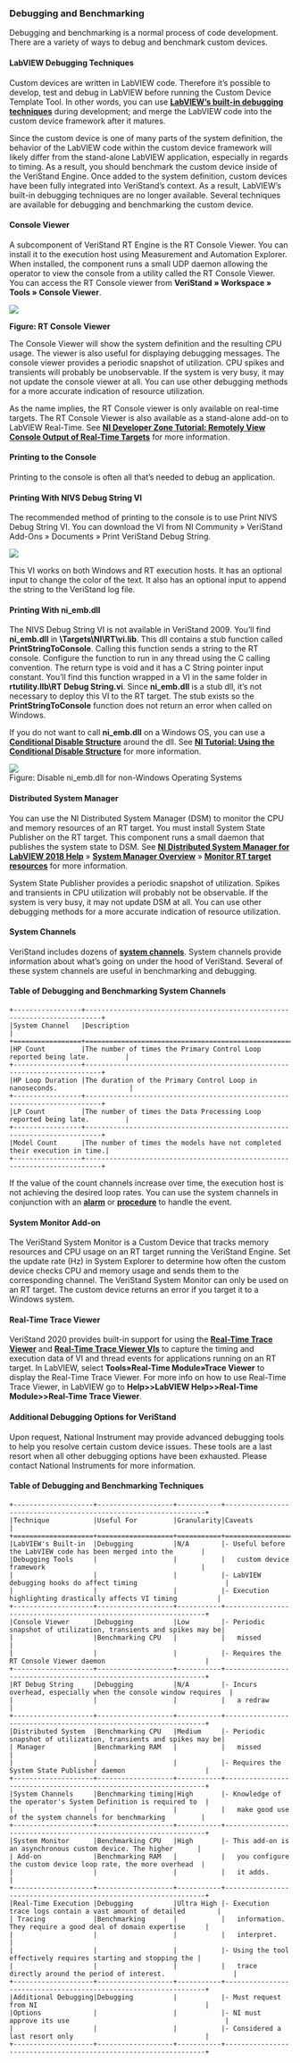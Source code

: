 ### Debugging and Benchmarking

Debugging and benchmarking is a normal process of code development. There are a variety of ways to debug and benchmark custom devices.

#### LabVIEW Debugging Techniques

Custom devices are written in LabVIEW code. Therefore it’s possible to develop, test and debug in LabVIEW before running the Custom Device Template Tool. In other words, you can use **[LabVIEW’s built-in debugging techniques](https://www.ni.com/en-us/support/documentation/supplemental/12/debugging-techniques-in-labview.html)** during development; and merge the LabVIEW code into the custom device framework after it matures.

Since the custom device is one of many parts of the system definition, the behavior of the LabVIEW code within the custom device framework will likely differ from the stand-alone LabVIEW application, especially in regards to timing. As a result, you should benchmark the custom device inside of the VeriStand Engine.
Once added to the system definition, custom devices have been fully integrated into VeriStand’s context. As a result, LabVIEW’s built-in debugging techniques are no longer available. Several techniques are available for debugging and benchmarking the custom device.
 
#### Console Viewer

A subcomponent of VeriStand RT Engine is the RT Console Viewer.
You can install it to the execution host using Measurement and Automation Explorer. When installed, the component runs a small UDP daemon allowing the operator to view the console from a utility called the RT Console Viewer. You can access the RT Console viewer from **VeriStand » Workspace » Tools » Console Viewer**.	

![](images/ConsoleViewer1.jpg)

**Figure: RT Console Viewer**

The Console Viewer will show the system definition and the resulting CPU usage. The viewer is also useful for displaying debugging messages. The console viewer provides a periodic snapshot of utilization. CPU spikes and transients will probably be unobservable. If the system is very busy, it may not update the console viewer at all. You can use other debugging methods for a more accurate indication of resource utilization.

As the name implies, the RT Console viewer is only available on real-time targets. The RT Console Viewer is also available as a stand-alone add-on to LabVIEW Real-Time. See **[NI Developer Zone Tutorial: Remotely View Console Output of Real-Time Targets](https://knowledge.ni.com/KnowledgeArticleDetails?id=kA03q000000x4TjCAI&l=en-US)** for more information.

#### Printing to the Console
Printing to the console is often all that’s needed to debug an application.

#### Printing With NIVS Debug String VI
The recommended method of printing to the console is to use Print NIVS Debug String VI. You can download the VI from NI Community » VeriStand Add-Ons » Documents » Print VeriStand Debug String.

![](images/NIVSdebugString.jpg)

This VI works on both Windows and RT execution hosts. It has an optional input to change the color of the text. It also has an optional input to append the string to the VeriStand log file.

#### Printing With ni_emb.dll

The NIVS Debug String VI is not available in VeriStand 2009. You’ll find **ni_emb.dll** in
**<labview>\Targets\NI\RT\vi.lib**. This dll contains a stub function called **PrintStringToConsole**. Calling this function sends a string to the RT console. Configure the function to run in any thread using the C calling convention. The return type is void and it has a C String pointer input constant. You’ll find this function wrapped in a VI in the same folder in **rtutility.llb\RT Debug String.vi**. Since **ni_emb.dll** is a stub dll, it’s not necessary to deploy this VI to the RT target. The stub exists so the **PrintStringToConsole** function does not return an error when called on Windows.

If you do not want to call **ni_emb.dll** on a Windows OS, you can use a **[Conditional Disable Structure](https://zone.ni.com/reference/en-XX/help/371361R-01/glang/conditional_disable_structure/)** around the dll. See **[NI Tutorial: Using the Conditional Disable Structure](https://zone.ni.com/reference/en-XX/help/371361R-01/lvhowto/creating_cond_disable_struc/)** for more information.

![](images/Disable_ni_emb.jpg)	 
Figure: Disable ni_emb.dll for non-Windows Operating Systems

#### Distributed System Manager

You can use the NI Distributed System Manager (DSM) to monitor the CPU and memory resources of an RT target. You must install System State Publisher on the RT target. This component runs a small daemon that publishes the system state to DSM. See **[NI Distributed System Manager for LabVIEW 2018 Help](https://zone.ni.com/reference/en-XX/help/371361R-01/sysman/sysman/)** » **[System Manager Overview](https://zone.ni.com/reference/en-XX/help/372572E-01/sysman/sysman_overview/)** » **[Monitor RT target resources](https://zone.ni.com/reference/en-XX/help/372572E-01/sysman/monitoring_resources/)** for more information.

System State Publisher provides a periodic snapshot of utilization. Spikes and transients in CPU utilization will probably not be observable. If the system is very busy, it may not update DSM at all. You can use other debugging methods for a more accurate indication of resource utilization.

#### System Channels

VeriStand includes dozens of **[system channels](https://zone.ni.com/reference/en-XX/help/372846M-01/veristand/system_channels_table/)**. System channels provide information about what’s going on under the hood of VeriStand. Several of these system channels are useful in benchmarking and debugging.

#### Table of Debugging and Benchmarking System Channels

```eval_rst
+-----------------+--------------------------------------------------------------------------+
|System Channel   |Description                                                               |
+=================+==========================================================================+
|HP Count         |The number of times the Primary Control Loop reported being late.         |
+-----------------+--------------------------------------------------------------------------+
|HP Loop Duration |The duration of the Primary Control Loop in nanoseconds.                  |
+-----------------+--------------------------------------------------------------------------+
|LP Count         |The number of times the Data Processing Loop reported being late.         |
+-----------------+--------------------------------------------------------------------------+
|Model Count      |The number of times the models have not completed their execution in time.|
+-----------------+--------------------------------------------------------------------------+
```
 
If the value of the count channels increase over time, the execution host is not achieving the desired loop rates. You can use the system channels in conjunction with an **[alarm](https://zone.ni.com/reference/en-XX/help/372846M-01/veristand/add_alarms/)** or **[procedure](https://www.ni.com/documentation/en/veristand/latest/manual/add-configure-procedure/)** to handle the event.

#### System Monitor Add-on

The VeriStand System Monitor is a Custom Device that tracks memory resources and CPU usage on an RT target running the VeriStand Engine. Set the update rate (Hz) in System Explorer to determine how often the custom device checks CPU and memory usage and sends them to the corresponding channel. The VeriStand System Monitor can only be used on an RT target. The custom device returns an error if you target it to a Windows system.

#### Real-Time Trace Viewer

VeriStand 2020 provides built-in support for using the **[Real-Time Trace Viewer](https://zone.ni.com/reference/en-XX/help/370715P-01/lvtracehelp/lv_tracetoolkit_help/)** and **[Real-Time Trace Viewer VIs](https://zone.ni.com/reference/en-XX/help/370715P-01/lvtrace/tracetoolkitvis_pal/)** to capture the timing and execution data of VI and thread events for applications running on an RT target. In LabVIEW, select **Tools»Real-Time Module»Trace Viewer** to display the Real-Time Trace Viewer. For more info on how to use Real-Time Trace Viewer, in LabVIEW go to **Help>>LabVIEW Help>>Real-Time Module>>Real-Time Trace Viewer**.


#### Additional Debugging Options for VeriStand
Upon request, National Instrument may provide advanced debugging tools to help you resolve certain custom device issues. These tools are a last resort when all other debugging options have been exhausted. Please contact National Instruments for more information.
 

#### Table of Debugging and Benchmarking Techniques


```eval_rst
+--------------------+-------------------+-----------+-----------------------------------------------------------------+
|Technique           |Useful For         |Granularity|Caveats                                                          |
+====================+===================+===========+=================================================================+
|LabVIEW's Built-in  |Debugging          |N/A        |-	Useful before the LabVIEW code has been merged into the       |
|Debugging Tools     |                   |           |   custom device framework                                       |
|                    |                   |           |-	LabVIEW debugging hooks do affect timing                      |
|                    |                   |           |-	Execution highlighting drastically affects VI timing          |
+--------------------+-------------------+-----------+-----------------------------------------------------------------+
|Console Viewer      |Debugging          |Low        |-	Periodic snapshot of utilization, transients and spikes may be|
|                    |Benchmarking CPU   |           |   missed                                                        |
|                    |                   |           |-	Requires the RT Console Viewer daemon                         |
+--------------------+-------------------+-----------+-----------------------------------------------------------------+
|RT Debug String     |Debugging          |N/A        |-	Incurs overhead, especially when the console window requires  |
|                    |                   |           |   a redraw                                                      |
+--------------------+-------------------+-----------+-----------------------------------------------------------------+
|Distributed System  |Benchmarking CPU   |Medium     |-	Periodic snapshot of utilization, transients and spikes may be|
| Manager            |Benchmarking RAM   |           |   missed                                                        |
|                    |                   |           |-	Requires the System State Publisher daemon                    |
+--------------------+-------------------+-----------+-----------------------------------------------------------------+
|System Channels     |Benchmarking timing|High       |-	Knowledge of the operator's System Definition is required to  |
|                    |                   |           |   make good use of the system channels for benchmarking         |
+--------------------+-------------------+-----------+-----------------------------------------------------------------+
|System Monitor      |Benchmarking CPU   |High       |-	This add-on is an asynchronous custom device. The higher      |
| Add-on             |Benchmarking RAM   |           |   you configure the custom device loop rate, the more overhead  |
|                    |                   |           |   it adds.                                                      |
+--------------------+-------------------+-----------+-----------------------------------------------------------------+
|Real-Time Execution |Debugging          |Ultra High |-	Execution trace logs contain a vast amount of detailed        |
| Tracing            |Benchmarking       |           |   information. They require a good deal of domain expertise     |
|                    |                   |           |   interpret.                                                    |
|                    |                   |           |-	Using the tool effectively requires starting and stopping the |
|                    |                   |           |   trace directly around the period of interest.                 |
+--------------------+-------------------+-----------+-----------------------------------------------------------------+
|Additional Debugging|Debugging          |           |-	Must request from NI                                          |
|Options             |                   |           |-	NI must approve its use                                       |
|                    |                   |           |-	Considered a last resort only                                 |
+--------------------+-------------------+-----------+-----------------------------------------------------------------+
```


